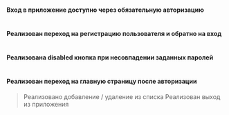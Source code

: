 #### Вход в приложение доступно через обязательную авторизацию

<img src="./img/login.png" alt="">

#### Реализован переход на регистрацию пользователя и обратно на вход

<img src="./img/registration.png" alt="">

#### Реализована disabled кнопка при несовпадении заданных паролей

<img src="./img/validate password.png" alt="">

#### Реализован переход на главную страницу после авторизации
> Реализовано добавление / удаление из списка
> Реализован выход из приложения

<img src="./img/list.png" alt="">
